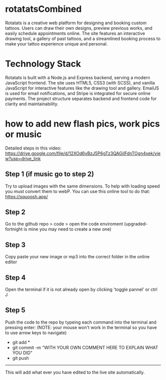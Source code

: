 # rotatatsCombined
Rotatats is a creative web platform for designing and booking custom tattoos. Users can draw their own designs, preview previous works, and easily schedule appointments online. The site features an interactive drawing tool, a gallery of past tattoos, and a streamlined booking process to make your tattoo experience unique and personal.

# Technology Stack
Rotatats is built with a Node.js and Express backend, serving a modern JavaScript frontend. The site uses HTML5, CSS3 (with SCSS), and vanilla JavaScript for interactive features like the drawing tool and gallery. EmailJS is used for email notifications, and Stripe is integrated for secure online payments. The project structure separates backend and frontend code for clarity and maintainability.

# how to add new flash pics, work pics or music
Detailed steps in this video: https://drive.google.com/file/d/12XOd6vBzJ5P6gTz3QAGiIFdnTOgn4xek/view?usp=drive_link 

## Step 1 (if music go to step 2)
Try to upload images with the same dimensions. To help with loading speed you must convert them to webP. You can use this online tool to do that: https://squoosh.app/

## Step 2 
Go to the github repo > code > open the code enviroment (upgraded-fortnight is mine you may need to create a new one)

## Step 3 
Copy paste your new image or mp3 into the correct folder in the online editor

## Step 4 
Open the terminal if it is not already open by clicking 'toggle pannel' or ctrl J

## Step 5 
Push the code to the repo by typeing each command into the terminal and pressing enter:
(NOTE: your mouse won't work in the terminal so you have to use arrow keys to navigate)
- git add *
- git commit -m "WITH YOUR OWN COMMENT HERE TO EXPLAIN WHAT YOU DID"
- git push

--------------------------------------
This will add what ever you have edited to the live site automatically. 
